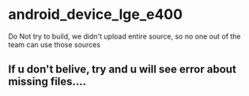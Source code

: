 android_device_lge_e400
=======================



Do Not try to build, we didn't upload entire source, so no one out of the team can use those sources


If u don't belive, try and u will see error about missing files....
------

